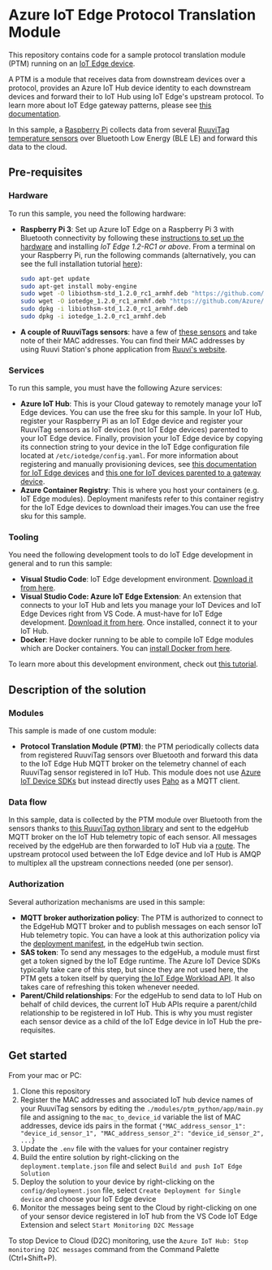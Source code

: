 # Azure IoT Edge Protocol Translation Module
This repository contains code for a sample protocol translation module (PTM) running on an [IoT Edge device](https://azure.microsoft.com/en-us/services/iot-edge/).

A PTM is a module that receives data from downstream devices over a protocol, provides an Azure IoT Hub device identity to each downstream devices and forward their to IoT Hub using IoT Edge's upstream protocol. To learn more about IoT Edge gateway patterns, please see [this documentation](https://docs.microsoft.com/azure/iot-edge/iot-edge-as-gateway?view=iotedge-2018-06).

In this sample, a [Raspberry Pi](https://www.raspberrypi.org/) collects data from several [RuuviTag temperature sensors](https://ruuvi.com/) over Bluetooth Low Energy (BLE LE) and forward this data to the cloud.

## Pre-requisites
### Hardware

To run this sample, you need the following hardware:

- **Raspberry Pi 3**: Set up Azure IoT Edge on a Raspberry Pi 3 with Bluetooth connectivity  by following these [instructions to set up the hardware](https://blog.jongallant.com/2017/11/raspberrypi-setup/) and installing *IoT Edge 1.2-RC1 or above*. From a terminal on your Raspberry Pi, run the following commands (alternatively, you can see the full installation tutorial [here](https://docs.microsoft.com/en-us/azure/iot-edge/how-to-install-iot-edge?view=iotedge-2018-06&tabs=linux)):

    ```bash
    sudo apt-get update
    sudo apt-get install moby-engine
    sudo wget -O libiothsm-std_1.2.0_rc1_armhf.deb "https://github.com/Azure/azure-iotedge/releases/download/1.2.0-rc1/libiothsm-std_1.2.0_rc1-1-1_debian9_armhf.deb"
    sudo wget -O iotedge_1.2.0_rc1_armhf.deb "https://github.com/Azure/azure-iotedge/releases/download/1.2.0-rc1/iotedge_1.2.0_rc1-1_debian9_armhf.deb"
    sudo dpkg -i libiothsm-std_1.2.0_rc1_armhf.deb
    sudo dpkg -i iotedge_1.2.0_rc1_armhf.deb
    ```

- **A couple of RuuviTags sensors**: have a few of [these sensors](https://ruuvi.com/) and take note of their MAC addresses. You can find their MAC addresses by using Ruuvi Station's phone application from [Ruuvi's website](https://ruuvi.com/).

### Services

To run this sample, you must have the following Azure services:

- **Azure IoT Hub**: This is your Cloud gateway to remotely manage your IoT Edge devices. You can use the free sku for this sample. In your IoT Hub, register your Raspberry Pi as an IoT Edge device and register your RuuviTag sensors as IoT devices (not IoT Edge devices) parented to your IoT Edge device. Finally, provision your IoT Edge device by copying its connection string to your device in the IoT Edge configuration file located at `/etc/iotedge/config.yaml`. For more information about registering and manually provisioning devices, see [this documentation for IoT Edge devices](https://docs.microsoft.com/en-us/azure/iot-edge/how-to-manual-provision-symmetric-key?view=iotedge-2018-06&tabs=azure-portal%2Clinux) and [this one for IoT devices parented to a gateway device](https://docs.microsoft.com/azure/iot-edge/how-to-authenticate-downstream-device?view=iotedge-2020-11#symmetric-key-authentication).
- **Azure Container Registry**: This is where you host your containers (e.g. IoT Edge modules). Deployment manifests refer to this container registry for the IoT Edge devices to download their images.You can use the free sku for this sample.

### Tooling

You need the following development tools to do IoT Edge development in general and to run this sample:

- **Visual Studio Code**: IoT Edge development environment. [Download it from here](https://code.visualstudio.com/).
- **Visual Studio Code: Azure IoT Edge Extension**: An extension that connects to your IoT Hub and lets you manage your IoT Devices and IoT Edge Devices right from VS Code. A must-have for IoT Edge development. [Download it from here](https://marketplace.visualstudio.com/items?itemName=vsciot-vscode.azure-iot-edge). Once installed, connect it to your IoT Hub.
- **Docker**: Have docker running to be able to compile IoT Edge modules which are Docker containers. You can [install Docker from here](https://docs.docker.com/get-docker/).

To learn more about this development environment, check out [this tutorial](https://docs.microsoft.com/en-us/azure/iot-edge/how-to-deploy-modules-vscode).

## Description of the solution

### Modules

This sample is made of one custom module:

- **Protocol Translation Module (PTM)**: the PTM periodically collects data from registered RuuviTag sensors over Bluetooth and forward this data to the IoT Edge Hub MQTT broker on the telemetry channel of each RuuviTag sensor registered in IoT Hub. This module does not use [Azure IoT Device SDKs](https://docs.microsoft.com/azure/iot-hub/iot-hub-devguide-sdks#azure-iot-hub-device-sdks) but instead directly uses [Paho](https://pypi.org/project/paho-mqtt/) as a MQTT client.

### Data flow

In this sample, data is collected by the PTM module over Bluetooth from the sensors thanks to [this RuuviTag python library](https://github.com/ttu/ruuvitag-sensor) and sent to the edgeHub MQTT broker on the IoT Hub telemetry topic of each sensor. All messages received by the edgeHub are then forwarded to IoT Hub via a [route](https://docs.microsoft.com/azure/iot-edge/module-composition?view=iotedge-2020-11#declare-routes). The upstream protocol used between the IoT Edge device and IoT Hub is AMQP to multiplex all the upstream connections needed (one per sensor).

### Authorization

Several authorization mechanisms are used in this sample:

- **MQTT broker authorization policy**:  The PTM is authorized to connect to the EdgeHub MQTT broker and to publish messages on each sensor IoT Hub telemetry topic. You can have a look at this authorization policy via the [deployment manifest](deployment.template.json), in the edgeHub twin section.
- **SAS token**: To send any messages to the edgeHub, a module must first get a token signed by the IoT Edge runtime. The Azure IoT Device SDKs typically take care of this step, but since they are not used here, the PTM gets a token itself by querying [the IoT Edge Workload API](https://github.com/Azure/iotedge/blob/c0bad527da979fc0d8d1c810474e5078dfee83ca/edgelet/workload/README.md). It also takes care of refreshing this token whenever needed.
- **Parent/Child relationships**: For the edgeHub to send data to IoT Hub on behalf of child devices, the current IoT Hub APIs require a parent/child relationship to be registered in IoT Hub. This is why you must register each sensor device as a child of the IoT Edge device in IoT Hub the pre-requisites.

## Get started
From your mac or PC:
1. Clone this repository
2. Register the MAC addresses and associated IoT hub device names of your RuuviTag sensors by editing the `./modules/ptm_python/app/main.py` file and assigning to the `mac_to_device_id` variable the list of MAC addresses, device ids pairs in the format `{"MAC_address_sensor_1": "device_id_sensor_1", "MAC_address_sensor_2": "device_id_sensor_2", ...}`
3. Update the `.env` file with the values for your container registry
4. Build the entire solution by right-clicking on the `deployment.template.json` file and select `Build and push IoT Edge Solution`
5. Deploy the solution to your device by right-clicking on the `config/deployment.json` file, select `Create Deployment for Single device` and choose your IoT Edge device
6. Monitor the messages being sent to the Cloud by right-clicking on one of your sensor device registered in IoT hub from the VS Code IoT Edge Extension and select `Start Monitoring D2C Message`

To stop Device to Cloud (D2C) monitoring, use the `Azure IoT Hub: Stop monitoring D2C messages` command from the Command Palette (Ctrl+Shift+P).
